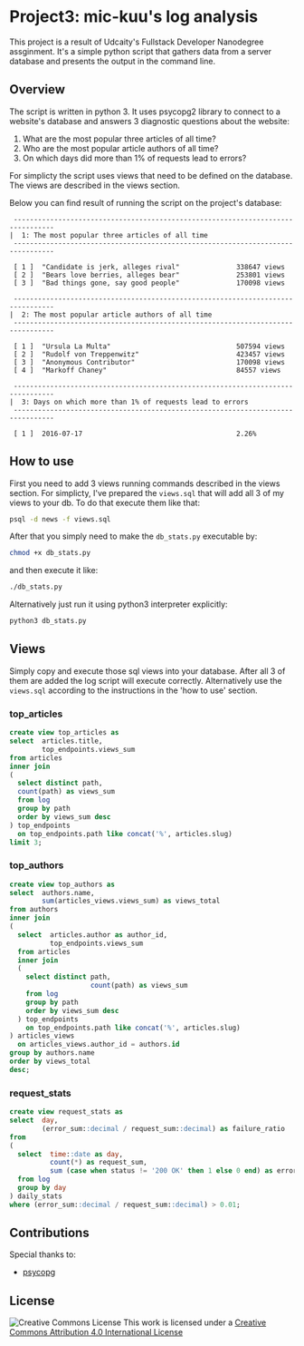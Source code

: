 # Project3: mic-kuu's log analysis
This project is a result of Udcaity's Fullstack Developer Nanodegree assginment. It's a simple python script that gathers data from a server database and presents the output in the command line.

## Overview
The script is written in python 3. It uses psycopg2 library to connect to a website's database and answers 3 diagnostic questions about the website:
1. What are the most popular three articles of all time? 
2. Who are the most popular article authors of all time?
3. On which days did more than 1% of requests lead to errors?

For simplicty the script uses views that need to be defined on the database. The views are described in the views section.

Below you can find result of running the script on the project's database: 
```
 --------------------------------------------------------------------------------
|  1: The most popular three articles of all time
 --------------------------------------------------------------------------------

 [ 1 ]  "Candidate is jerk, alleges rival"              338647 views
 [ 2 ]  "Bears love berries, alleges bear"              253801 views
 [ 3 ]  "Bad things gone, say good people"              170098 views

 --------------------------------------------------------------------------------
|  2: The most popular article authors of all time
 --------------------------------------------------------------------------------

 [ 1 ]  "Ursula La Multa"                               507594 views
 [ 2 ]  "Rudolf von Treppenwitz"                        423457 views
 [ 3 ]  "Anonymous Contributor"                         170098 views
 [ 4 ]  "Markoff Chaney"                                84557 views

 --------------------------------------------------------------------------------
|  3: Days on which more than 1% of requests lead to errors
 --------------------------------------------------------------------------------

 [ 1 ]  2016-07-17                                      2.26%
```

## How to use
First you need to add 3 views running commands described in the views section. For simplicty, I've prepared the `views.sql` that will add all 3 of my views to your db. To do that execute them like that:
```bash
psql -d news -f views.sql
```
After that you simply need to make the `db_stats.py` executable by:
```bash
chmod +x db_stats.py
```
and then execute it like:
```bash
./db_stats.py
```
Alternatively just run it using python3 interpreter explicitly:
```bash
python3 db_stats.py
```

## Views
Simply copy and execute those sql views into your database. After all 3 of them are added the log script will execute correctly. Alternatively use the `views.sql` according to the instructions in the 'how to use' section.
### top_articles
```sql
create view top_articles as
select  articles.title,
        top_endpoints.views_sum
from articles
inner join
(
  select distinct path,
  count(path) as views_sum
  from log
  group by path
  order by views_sum desc
) top_endpoints
  on top_endpoints.path like concat('%', articles.slug)
limit 3;
```
### top_authors
```sql
create view top_authors as
select  authors.name,
        sum(articles_views.views_sum) as views_total
from authors
inner join
(
  select  articles.author as author_id,
          top_endpoints.views_sum
  from articles
  inner join
  (
    select distinct path,
                    count(path) as views_sum
    from log
    group by path
    order by views_sum desc
  ) top_endpoints
    on top_endpoints.path like concat('%', articles.slug)
) articles_views
  on articles_views.author_id = authors.id
group by authors.name
order by views_total
desc;
```
### request_stats
```sql
create view request_stats as
select  day,
        (error_sum::decimal / request_sum::decimal) as failure_ratio
from 
(
  select  time::date as day,
          count(*) as request_sum,
          sum (case when status != '200 OK' then 1 else 0 end) as error_sum
  from log
  group by day
) daily_stats
where (error_sum::decimal / request_sum::decimal) > 0.01;
```
## Contributions
Special thanks to:
* [psycopg](http://initd.org/psycopg/)


## License
![Creative Commons License](https://i.creativecommons.org/l/by/4.0/88x31.png) 
This work is licensed under a [Creative Commons Attribution 4.0 International License](http://creativecommons.org/licenses/by/4.0/)
